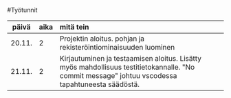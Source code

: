 #Työtunnit

| päivä | aika | mitä tein  |
| :----:|:-----| :-----|
| 20.11. | 2    | Projektin aloitus. pohjan ja rekisteröintiominaisuuden luominen |
| 21.11. | 2    | Kirjautuminen ja testaamisen aloitus. Lisätty myös mahdollisuus testitietokannalle. "No commit message" johtuu vscodessa tapahtuneesta säädöstä. |